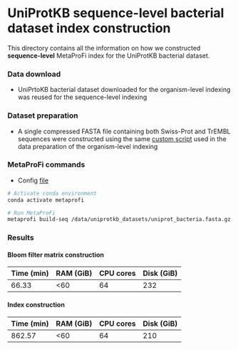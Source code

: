# UniProtKB sequence-level bacterial dataset index construction

This directory contains all the information on how we constructed **sequence-level** MetaProFi index for the UniProtKB bacterial dataset.

### Data download

* UniPrtoKB bacterial dataset downloaded for the organism-level indexing was reused for the sequence-level indexing

### Dataset preparation

* A single compressed FASTA file containing both Swiss-Prot and TrEMBL sequences were constructed using the same [custom script](https://github.com/kalininalab/metaprofi/blob/master/benchmarks/uniprotkb_organism_level_index/uniprotkb_parser.py) used in the data preparation of the organism-level indexing

### MetaProFi commands

- Config [file](https://github.com/kalininalab/metaprofi/blob/master/benchmarks/uniprotkb_sequence_level_index/config.yml)

``` bash
# Activate conda environment
conda activate metaprofi

# Run MetaProFi
metaprofi build-seq /data/uniprotkb_datasets/uniprot_bacteria.fasta.gz config.yml
```

### Results

#### Bloom filter matrix construction

|Time (min) | RAM (GiB) | CPU cores | Disk (GiB) |
| --- | --- | --- | --- |
| 66.33 | <60 | 64 | 232 |


#### Index construction

| Time (min) | RAM (GiB) | CPU cores | Disk (GiB) |
| --- | --- | --- | --- |
| 862.57 | <60 | 64 | 210 |